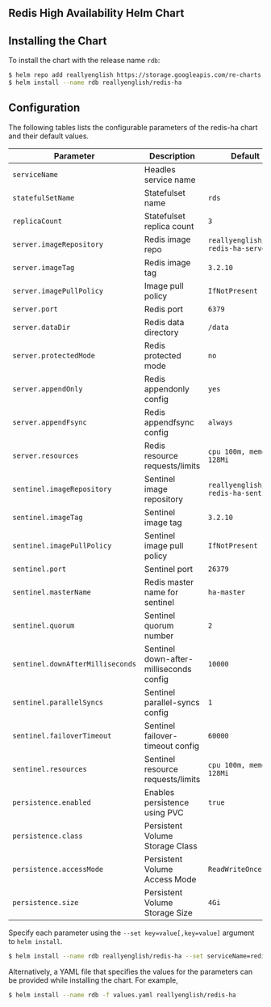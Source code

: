 ## Redis High Availability Helm Chart

## Installing the Chart

To install the chart with the release name `rdb`:

```bash
$ helm repo add reallyenglish https://storage.googleapis.com/re-charts
$ helm install --name rdb reallyenglish/redis-ha
```

## Configuration

The following tables lists the configurable parameters of the redis-ha chart and their default values.

| Parameter                        | Description                             | Default                               |
| -------------------------------- | --------------------------------------- | ------------------------------------- |
| `serviceName`                    | Headles service name                    |                                       |
| `statefulSetName`                | Statefulset name                        | `rds`                                 |
| `replicaCount`                   | Statefulset replica count               | `3`                                   |
| `server.imageRepository`         | Redis image repo                        | `reallyenglish/k8s-redis-ha-server`   |
| `server.imageTag`                | Redis image tag                         | `3.2.10`                               |
| `server.imagePullPolicy`         | Image pull policy                       | `IfNotPresent`                        |
| `server.port`                    | Redis port                              | `6379`                                |
| `server.dataDir`                 | Redis data directory                    | `/data`                               |
| `server.protectedMode`           | Redis protected mode                    | `no`                                  |
| `server.appendOnly`              | Redis appendonly config                 | `yes`                                 |
| `server.appendFsync`             | Redis appendfsync config                | `always`                              |
| `server.resources`               | Redis resource requests/limits          | `cpu 100m, memory 128Mi`              |
| `sentinel.imageRepository`       | Sentinel image repository               | `reallyenglish/k8s-redis-ha-sentinel` |
| `sentinel.imageTag`              | Sentinel image tag                      | `3.2.10`                               |
| `sentinel.imagePullPolicy`       | Sentinel image pull policy              | `IfNotPresent`                        |
| `sentinel.port`                  | Sentinel port                           | `26379`                               |
| `sentinel.masterName`            | Redis master name for sentinel          | `ha-master`                           |
| `sentinel.quorum`                | Sentinel quorum number                  | `2`                                   |
| `sentinel.downAfterMilliseconds` | Sentinel down-after-milliseconds config | `10000`                               |
| `sentinel.parallelSyncs`         | Sentinel parallel-syncs config          | `1`                                   |
| `sentinel.failoverTimeout`       | Sentinel failover-timeout config        | `60000`                               |
| `sentinel.resources`             | Sentinel resource requests/limits       | `cpu 100m, memory 128Mi`              |
| `persistence.enabled`            | Enables persistence using PVC           | `true`                                |
| `persistence.class`              | Persistent Volume Storage Class         |                                       |
| `persistence.accessMode`         | Persistent Volume Access Mode           | `ReadWriteOnce`                       |
| `persistence.size`               | Persistent Volume Storage Size          | `4Gi`                                 |

Specify each parameter using the `--set key=value[,key=value]` argument to `helm install`.

```bash
$ helm install --name rdb reallyenglish/redis-ha --set serviceName=redis,persistence.enabled=false
```

Alternatively, a YAML file that specifies the values for the parameters can be provided while installing the chart. For example,

```bash
$ helm install --name rdb -f values.yaml reallyenglish/redis-ha
```
